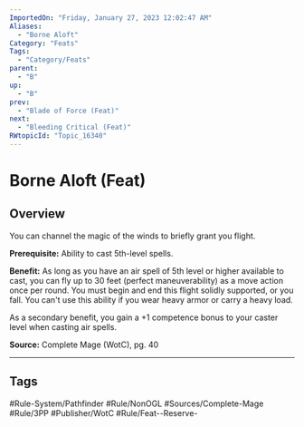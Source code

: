 ```yaml
---
ImportedOn: "Friday, January 27, 2023 12:02:47 AM"
Aliases:
  - "Borne Aloft"
Category: "Feats"
Tags:
  - "Category/Feats"
parent:
  - "B"
up:
  - "B"
prev:
  - "Blade of Force (Feat)"
next:
  - "Bleeding Critical (Feat)"
RWtopicId: "Topic_16340"
---
```

# Borne Aloft (Feat)
## Overview
You can channel the magic of the winds to briefly grant you flight.

**Prerequisite:** Ability to cast 5th-level spells.

**Benefit:** As long as you have an air spell of 5th level or higher available to cast, you can fly up to 30 feet (perfect maneuverability) as a move action once per round. You must begin and end this flight solidly supported, or you fall. You can't use this ability if you wear heavy armor or carry a heavy load.

As a secondary benefit, you gain a +1 competence bonus to your caster level when casting air spells.

**Source:** Complete Mage (WotC), pg. 40


---
## Tags
#Rule-System/Pathfinder #Rule/NonOGL #Sources/Complete-Mage #Rule/3PP #Publisher/WotC #Rule/Feat--Reserve-

